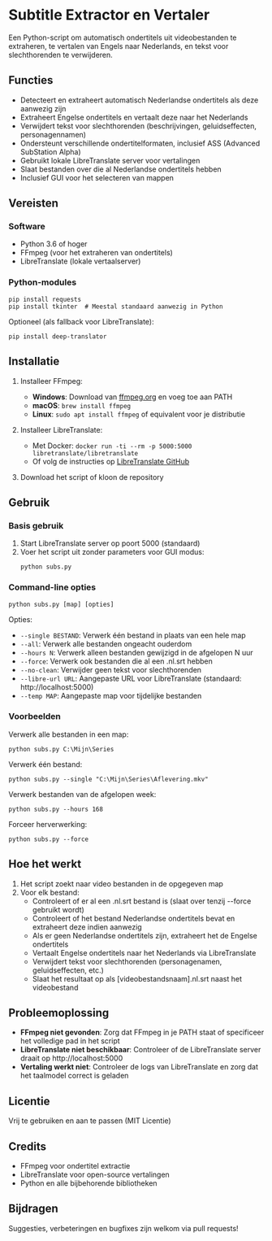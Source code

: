 # Subtitle Extractor en Vertaler

Een Python-script om automatisch ondertitels uit videobestanden te extraheren, te vertalen van Engels naar Nederlands, en tekst voor slechthorenden te verwijderen.

## Functies

- Detecteert en extraheert automatisch Nederlandse ondertitels als deze aanwezig zijn
- Extraheert Engelse ondertitels en vertaalt deze naar het Nederlands
- Verwijdert tekst voor slechthorenden (beschrijvingen, geluidseffecten, personagennamen)
- Ondersteunt verschillende ondertitelformaten, inclusief ASS (Advanced SubStation Alpha)
- Gebruikt lokale LibreTranslate server voor vertalingen
- Slaat bestanden over die al Nederlandse ondertitels hebben
- Inclusief GUI voor het selecteren van mappen

## Vereisten

### Software

- Python 3.6 of hoger
- FFmpeg (voor het extraheren van ondertitels)
- LibreTranslate (lokale vertaalserver)

### Python-modules

```
pip install requests
pip install tkinter  # Meestal standaard aanwezig in Python
```

Optioneel (als fallback voor LibreTranslate):
```
pip install deep-translator
```

## Installatie

1. Installeer FFmpeg:
   - **Windows**: Download van [ffmpeg.org](https://ffmpeg.org/download.html) en voeg toe aan PATH
   - **macOS**: `brew install ffmpeg`
   - **Linux**: `sudo apt install ffmpeg` of equivalent voor je distributie

2. Installeer LibreTranslate:
   - Met Docker: `docker run -ti --rm -p 5000:5000 libretranslate/libretranslate`
   - Of volg de instructies op [LibreTranslate GitHub](https://github.com/LibreTranslate/LibreTranslate)

3. Download het script of kloon de repository

## Gebruik

### Basis gebruik

1. Start LibreTranslate server op poort 5000 (standaard)
2. Voer het script uit zonder parameters voor GUI modus:
   ```
   python subs.py
   ```

### Command-line opties

```
python subs.py [map] [opties]
```

Opties:
- `--single BESTAND`: Verwerk één bestand in plaats van een hele map
- `--all`: Verwerk alle bestanden ongeacht ouderdom
- `--hours N`: Verwerk alleen bestanden gewijzigd in de afgelopen N uur
- `--force`: Verwerk ook bestanden die al een .nl.srt hebben
- `--no-clean`: Verwijder geen tekst voor slechthorenden
- `--libre-url URL`: Aangepaste URL voor LibreTranslate (standaard: http://localhost:5000)
- `--temp MAP`: Aangepaste map voor tijdelijke bestanden

### Voorbeelden

Verwerk alle bestanden in een map:
```
python subs.py C:\Mijn\Series
```

Verwerk één bestand:
```
python subs.py --single "C:\Mijn\Series\Aflevering.mkv"
```

Verwerk bestanden van de afgelopen week:
```
python subs.py --hours 168
```

Forceer herverwerking:
```
python subs.py --force
```

## Hoe het werkt

1. Het script zoekt naar video bestanden in de opgegeven map
2. Voor elk bestand:
   - Controleert of er al een .nl.srt bestand is (slaat over tenzij --force gebruikt wordt)
   - Controleert of het bestand Nederlandse ondertitels bevat en extraheert deze indien aanwezig
   - Als er geen Nederlandse ondertitels zijn, extraheert het de Engelse ondertitels
   - Vertaalt Engelse ondertitels naar het Nederlands via LibreTranslate
   - Verwijdert tekst voor slechthorenden (personagenamen, geluidseffecten, etc.)
   - Slaat het resultaat op als [videobestandsnaam].nl.srt naast het videobestand

## Probleemoplossing

- **FFmpeg niet gevonden**: Zorg dat FFmpeg in je PATH staat of specificeer het volledige pad in het script
- **LibreTranslate niet beschikbaar**: Controleer of de LibreTranslate server draait op http://localhost:5000
- **Vertaling werkt niet**: Controleer de logs van LibreTranslate en zorg dat het taalmodel correct is geladen

## Licentie

Vrij te gebruiken en aan te passen (MIT Licentie)

## Credits

- FFmpeg voor ondertitel extractie
- LibreTranslate voor open-source vertalingen
- Python en alle bijbehorende bibliotheken

## Bijdragen

Suggesties, verbeteringen en bugfixes zijn welkom via pull requests!
